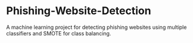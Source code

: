 # Phishing-Website-Detection
A machine learning project for detecting phishing websites using multiple classifiers and SMOTE for class balancing.
